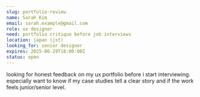 ```yaml
---
slug: portfolio-review
name: Sarah Kim
email: sarah.example@gmail.com
role: ux designer
need: portfolio critique before job interviews
location: japan (jst)
looking_for: senior designer
expires: 2025-06-29T18:00:00Z
status: open
---
```


looking for honest feedback on my ux portfolio before i start interviewing. especially want to know if my case studies tell a clear story and if the work feels junior/senior level.